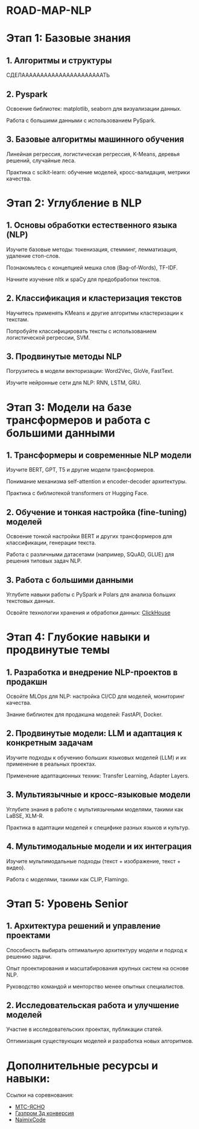 # ROAD-MAP-NLP

# Этап 1: Базовые знания 
## 1. Алгоритмы и структуры

СДЕЛААААААААААААААААААААААТЬ

## 2. Pyspark

Освоение библиотек: matplotlib, seaborn для визуализации данных.

Работа с большими данными с использованием PySpark.



## 3. Базовые алгоритмы машинного обучения

Линейная регрессия, логистическая регрессия, K-Means, деревья решений, случайные леса.

Практика с scikit-learn: обучение моделей, кросс-валидация, метрики качества.




# Этап 2: Углубление в NLP 

## 1. Основы обработки естественного языка (NLP)

Изучите базовые методы: токенизация, стемминг, лемматизация, удаление стоп-слов.

Познакомьтесь с концепцией мешка слов (Bag-of-Words), TF-IDF.

Начните изучение nltk и spaCy для предобработки текстов.



## 2. Классификация и кластеризация текстов

Научитесь применять KMeans и другие алгоритмы кластеризации к текстам.

Попробуйте классифицировать тексты с использованием логистической регрессии, SVM.



## 3. Продвинутые методы NLP

Погрузитесь в модели векторизации: Word2Vec, GloVe, FastText.

Изучите нейронные сети для NLP: RNN, LSTM, GRU.




# Этап 3: Модели на базе трансформеров и работа с большими данными 

## 1. Трансформеры и современные NLP модели

Изучите BERT, GPT, T5 и другие модели трансформеров.

Понимание механизма self-attention и encoder-decoder архитектуры.

Практика с библиотекой transformers от Hugging Face.



## 2. Обучение и тонкая настройка (fine-tuning) моделей

Освоение тонкой настройки BERT и других трансформеров для классификации, генерации текста.

Работа с различными датасетами (например, SQuAD, GLUE) для решения типовых задач NLP.



## 3. Работа с большими данными

Углубите навыки работы с PySpark и Polars для анализа больших текстовых данных.

Освойте технологии хранения и обработки данных: [ClickHouse](https://github.com/HeyBossy/Clickhouse)





# Этап 4: Глубокие навыки и продвинутые темы 

## 1. Разработка и внедрение NLP-проектов в продакшн

Освойте MLOps для NLP: настройка CI/CD для моделей, мониторинг качества.

Знание библиотек для продакшна моделей: FastAPI, Docker.



## 2. Продвинутые модели: LLM и адаптация к конкретным задачам

Изучите подходы к обучению больших языковых моделей (LLM) и их применение в реальных проектах.

Применение адаптационных техник: Transfer Learning, Adapter Layers.



## 3. Мультиязычные и кросс-языковые модели

Углубите знания в работе с мультиязычными моделями, такими как LaBSE, XLM-R.

Практика в адаптации моделей к специфике разных языков и культур.



## 4. Мультимодальные модели и их интеграция

Изучите мультимодальные подходы (текст + изображение, текст + видео).

Работа с моделями, такими как CLIP, Flamingo.




# Этап 5: Уровень Senior 

## 1. Архитектура решений и управление проектами

Способность выбирать оптимальную архитектуру модели и подход к решению задачи.

Опыт проектирования и масштабирования крупных систем на основе NLP.

Руководство командой и менторство менее опытных специалистов.



## 2. Исследовательская работа и улучшение моделей

Участие в исследовательских проектах, публикации статей.

Оптимизация существующих моделей и разработка новых алгоритмов.




# Дополнительные ресурсы и навыки:

Ссылки на соревнования:
- [МТС-ЯСНО](https://github.com/HeyBossy/yasno)
- [Газпром 3д конверсия](https://github.com/HeyBossy/conversion_3d_party)
- [NaimixCode](https://github.com/HeyBossy/taro_front)

